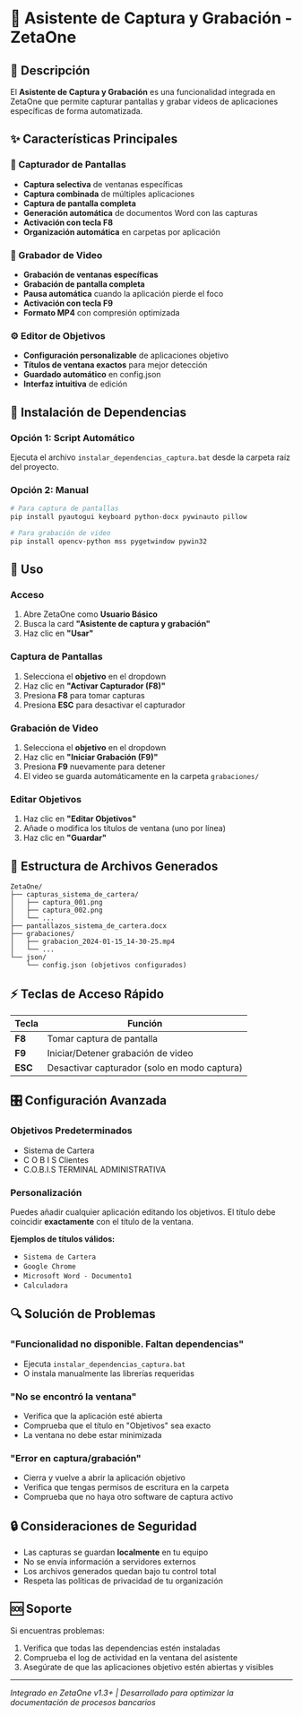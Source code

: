# 📸 Asistente de Captura y Grabación - ZetaOne

## 🎯 Descripción
El **Asistente de Captura y Grabación** es una funcionalidad integrada en ZetaOne que permite capturar pantallas y grabar videos de aplicaciones específicas de forma automatizada.

## ✨ Características Principales

### 📸 Capturador de Pantallas
- **Captura selectiva** de ventanas específicas
- **Captura combinada** de múltiples aplicaciones
- **Captura de pantalla completa**
- **Generación automática** de documentos Word con las capturas
- **Activación con tecla F8**
- **Organización automática** en carpetas por aplicación

### 🎥 Grabador de Video
- **Grabación de ventanas específicas**
- **Grabación de pantalla completa**
- **Pausa automática** cuando la aplicación pierde el foco
- **Activación con tecla F9**
- **Formato MP4** con compresión optimizada

### ⚙️ Editor de Objetivos
- **Configuración personalizable** de aplicaciones objetivo
- **Títulos de ventana exactos** para mejor detección
- **Guardado automático** en config.json
- **Interfaz intuitiva** de edición

## 🔧 Instalación de Dependencias

### Opción 1: Script Automático
Ejecuta el archivo `instalar_dependencias_captura.bat` desde la carpeta raíz del proyecto.

### Opción 2: Manual
```bash
# Para captura de pantallas
pip install pyautogui keyboard python-docx pywinauto pillow

# Para grabación de video
pip install opencv-python mss pygetwindow pywin32
```

## 🚀 Uso

### Acceso
1. Abre ZetaOne como **Usuario Básico**
2. Busca la card **"Asistente de captura y grabación"**
3. Haz clic en **"Usar"**

### Captura de Pantallas
1. Selecciona el **objetivo** en el dropdown
2. Haz clic en **"Activar Capturador (F8)"**
3. Presiona **F8** para tomar capturas
4. Presiona **ESC** para desactivar el capturador

### Grabación de Video
1. Selecciona el **objetivo** en el dropdown
2. Haz clic en **"Iniciar Grabación (F9)"**
3. Presiona **F9** nuevamente para detener
4. El video se guarda automáticamente en la carpeta `grabaciones/`

### Editar Objetivos
1. Haz clic en **"Editar Objetivos"**
2. Añade o modifica los títulos de ventana (uno por línea)
3. Haz clic en **"Guardar"**

## 📁 Estructura de Archivos Generados

```
ZetaOne/
├── capturas_sistema_de_cartera/
│   ├── captura_001.png
│   ├── captura_002.png
│   └── ...
├── pantallazos_sistema_de_cartera.docx
├── grabaciones/
│   ├── grabacion_2024-01-15_14-30-25.mp4
│   └── ...
└── json/
    └── config.json (objetivos configurados)
```

## ⚡ Teclas de Acceso Rápido

| Tecla | Función |
|-------|---------|
| **F8** | Tomar captura de pantalla |
| **F9** | Iniciar/Detener grabación de video |
| **ESC** | Desactivar capturador (solo en modo captura) |

## 🎛️ Configuración Avanzada

### Objetivos Predeterminados
- Sistema de Cartera
- C O B I S  Clientes  
- C.O.B.I.S TERMINAL ADMINISTRATIVA

### Personalización
Puedes añadir cualquier aplicación editando los objetivos. El título debe coincidir **exactamente** con el título de la ventana.

**Ejemplos de títulos válidos:**
- `Sistema de Cartera`
- `Google Chrome`
- `Microsoft Word - Documento1`
- `Calculadora`

## 🔍 Solución de Problemas

### "Funcionalidad no disponible. Faltan dependencias"
- Ejecuta `instalar_dependencias_captura.bat`
- O instala manualmente las librerías requeridas

### "No se encontró la ventana"
- Verifica que la aplicación esté abierta
- Comprueba que el título en "Objetivos" sea exacto
- La ventana no debe estar minimizada

### "Error en captura/grabación"
- Cierra y vuelve a abrir la aplicación objetivo
- Verifica que tengas permisos de escritura en la carpeta
- Comprueba que no haya otro software de captura activo

## 🔒 Consideraciones de Seguridad

- Las capturas se guardan **localmente** en tu equipo
- No se envía información a servidores externos
- Los archivos generados quedan bajo tu control total
- Respeta las políticas de privacidad de tu organización

## 🆘 Soporte

Si encuentras problemas:
1. Verifica que todas las dependencias estén instaladas
2. Comprueba el log de actividad en la ventana del asistente
3. Asegúrate de que las aplicaciones objetivo estén abiertas y visibles

---
*Integrado en ZetaOne v1.3+ | Desarrollado para optimizar la documentación de procesos bancarios*